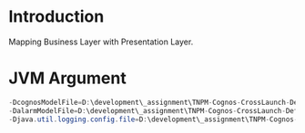 # Introduction

Mapping Business Layer with Presentation Layer.

# JVM Argument
```java
-DcognosModelFile=D:\development\_assignment\TNPM-Cognos-CrossLaunch-Definition\resource\model.xml
-DalarmModelFile=D:\development\_assignment\TNPM-Cognos-CrossLaunch-Definition\resource\alarm_threshold.xlsx
-Djava.util.logging.config.file=D:\development\_assignment\TNPM-Cognos-CrossLaunch-Definition\resource\logging.properties
```